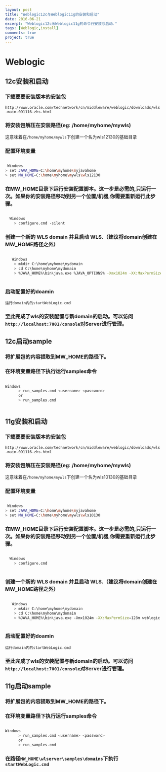```yaml
---
layout: post
title: "Weblogic12c与Weblogic11g的安装和启动"
date: 2016-06-21
excerpt: "Weblogic12c余Weblogic11g的命令行安装与启动."
tags: [Weblogic,install]
comments: true
project: true
---
```


# Weblogic

## 12c安装和启动

### 下载要要安装版本的安装包

`http://www.oracle.com/technetwork/cn/middleware/weblogic/downloads/wls-main-091116-zhs.html`

### 将安装包解压在安装路径(eg: /home/myhome/mywls)

这意味着在`/home/myhome/mywls`下创建一个名为wls12130的基础目录

### 配置环境变量

```bash

 Windows
> set JAVA_HOME=C:\home\myhome\myjavahome
> set MW_HOME=C:\home\myhome\mywls\wls12130

```

### 在MW_HOME目录下运行安装配置脚本。这一步是必需的,只运行一次。如果你的安装路径移动到另一个位置/机器,你需要重新运行此步骤。

```bash

  Windows
    > configure.cmd -silent
```

### 创建一个新的 WLS domain 并且启动 WLS.（建议将domain创建在MW_HOME路径之外）

```bash

   Windows
    > mkdir C:\home\myhome\mydomain
    > cd C:\home\myhome\mydomain
    > %JAVA_HOME%\bin\java.exe %JAVA_OPTIONS% -Xmx1024m -XX:MaxPermSize=256m weblogic.Server
    
```

### 启动配置好的doamin

`运行domain内的startWebLogic.cmd`

### 至此完成了wls的安装配置与新domain的启动。可以访问`http://localhost:7001/console`对Server进行管理。

## 12c启动sample

### 将扩展包的内容提取到MW_HOME的路径下。

### 在环境变量路径下执行运行samples命令

```bash

Windows
      > run_samples.cmd <username> <password>
      or
      > run_samples.cmd
      
```

## 11g安装和启动

### 下载要要安装版本的安装包

`http://www.oracle.com/technetwork/cn/middleware/weblogic/downloads/wls-main-091116-zhs.html`

### 将安装包解压在安装路径(eg: /home/myhome/mywls)

这意味着在`/home/myhome/mywls`下创建一个名为wls10130的基础目录

### 配置环境变量

```bash

 Windows
> set JAVA_HOME=C:\home\myhome\myjavahome
> set MW_HOME=C:\home\myhome\mywls\wls10130

```

### 在MW_HOME目录下运行安装配置脚本。这一步是必需的,只运行一次。如果你的安装路径移动到另一个位置/机器,你需要重新运行此步骤。

```bash

  Windows
    > configure.cmd
    
```

### 创建一个新的 WLS domain 并且启动 WLS.（建议将domain创建在MW_HOME路径之外）

```bash

   Windows
    > mkdir C:\home\myhome\mydomain
    > cd C:\home\myhome\mydomain
    > %JAVA_HOME%\bin\java.exe -Xmx1024m -XX:MaxPermSize=128m weblogic.Server
    
```

### 启动配置好的doamin

`运行domain内的startWebLogic.cmd`

### 至此完成了wls的安装配置与新domain的启动。可以访问`http://localhost:7001/console`对Server进行管理。

## 11g启动sample

### 将扩展包的内容提取到MW_HOME的路径下。

### 在环境变量路径下执行运行samples命令

```bash

Windows
      > run_samples.cmd <username> <password>
      or
      > run_samples.cmd
```

### 在路径`MW_HOME\wlserver\samples\domains`下执行`startWebLogic.cmd`
